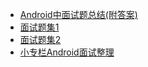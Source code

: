 - [Android中面试题总结(附答案)](./Android中面试题总结.md)
- [面试题集1](./Interview_1.md)
- [面试题集2](./Interview_2.md)
- [小专栏Android面试整理](./InterView_Enhance.md)